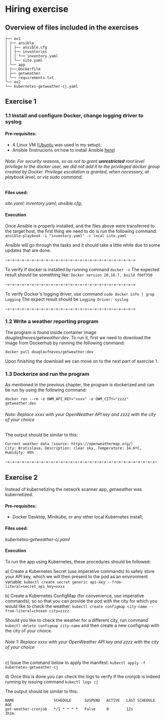 # Hiring exercise

## Overview of files included in the exercises
```
├── ex1
│ ├── ansible
│ │ ├── ansible.cfg
│ │ ├── inventories
│ │ │ └── inventory.yaml
│ │ └── site.yaml
│ └── app
│ ├── Dockerfile
│ ├── getweather
│ └── requirements.txt
└── ex2
└── kubernetes-getweather-cj.yaml
```
## Exercise 1

### 1.1 Install and configure Docker, change logging driver to syslog
#### Pre-requisites:

- A Linux VM (<a href=https://ubuntu.com/download/desktop>Ubuntu</a> was used in my setup);
- Ansible (Instrucions on how to install Ansible <a href=https://docs.ansible.com/ansible/latest/installation_guide/intro_installation.html> here</a>)

###### _Note:_ For security reasons, so as not to grant **unrestricted** root level privilege to the docker user, we did not add it to the privileged docker group created by Docker. Privilege escalation is granted, when necessary, at playbook level, or via sudo command.


#### Files used:
_site.yaml_;
_inventory.yaml_;
_ansible.cfg_;

#### Execution
Once Ansible is properly installed, and the files above were transferred to the target host, the first thing we need to do is run the following command: 
```ansible-playbook -i "inventory.yaml" -c local site.yaml```

Ansible will go through the tasks and it should take a little while due to some updates that are done.

-=-=-=-=-=-=-=-=-=-=-=-=-=-=-=-=-=-=-=-=-=-=-=-=-=-=-=

To verify if docker is installed by running command
 ```docker -v```
The expected result should be something like:
```Docker version 20.10.7, build f0df350```

-=-=-=-=-=-=-=-=-=-=-=-=-=-=-=-=-=-=-=-=-=-=-=-=-=-=-=

To verify Docker's logging driver, use command
```sudo docker info | grep Logging```
The expect result should be
```Logging Driver: syslog```

-=-=-=-=-=-=-=-=-=-=-=-=-=-=-=-=-=-=-=-=-=-=-=-=-=-=-=

### 1.2 Write a weather reporting program

The program is found inside container image _douglasfneves/getweather:dev_.
To run it, first we need to download the image from Dockerhub by running the following command:

```docker pull douglasfneves/getweather:dev```

Upon finishing the download we can move on to the next part of exercise 1.

### 1.3 Dockerize and run the program

As mentioned in the previous chapter, the program is dockerized and can be run by using the following command:

```docker run --rm -e OWM_API_KEY="xxxx" -e OWM_CITY="zzzz" getweather:dev```
###### _Note:_ Replace xxxx with your OpenWeather API key and zzzz with the city of your choice

The output should be similar to this:
```
Current weather data (source: https://openweathermap.org/)
City: Bratislava, Description: clear sky, Temperature: 14.6ºC, Humidity: 80%
```

-=-=-=-=-=-=-=-=-=-=-=-=-=-=-=-=-=-=-=-=-=-=-=-=-=-=-=-=-=-=-=-


## Exercise 2

Instead of kubernetizing the network scanner app, _getweather_ was kubernetized.

#### Pre-requisites:
- Docker Desktop, Minikube, or any other local Kubernetes install;

#### Files used:
_kubernetes-getweather-cj.yaml_

#### Execution
To run the app using Kubernetes, these procedures should be followed:

a) Create a Kubernetes Secret (use imperative commands) to safely store your API key, which we will then present to the pod as an environment variable:
```kubectl create secret generic api-key --from-literal=secret_api_key=xxxx```

b) Create a Kubernetes ConfigMap (for convenience, use imperative commands), so so that you can provide the pod with the city for which you would like to check the weather:
```kubectl create configmap city-name --from-literal=chosen-city=zzzz```

Should you like to check the weather for a different city, run command
```kubectl delete configmap city-name```
and then create a new configmap with the city of your choice.
###### _Note 1:_ Replace xxxx with your OpenWeather API key and zzzz with the city of your choice

c) Issue the command below to apply the manifest:
```kubectl apply -f kubernetes-getweather-cj```


d) Once this is done you can check the logs to verify if the cronjob is indeed running by issuing command
```kubectl logs cj```

  The output should be similar to this:
```
NAME                  SCHEDULE      SUSPEND   ACTIVE   LAST SCHEDULE   AGE
get-weather-cronjob   */1 * * * *   False     0        12s             3h1m
```
